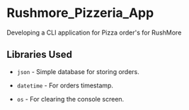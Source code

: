 # Rushmore_Pizzeria_App
Developing a CLI application for Pizza order's for RushMore

## Libraries Used
* `json` - Simple database for storing orders.

* `datetime` - For orders timestamp.

* `os` - For clearing the console screen.

